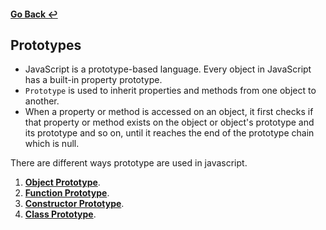 #### [Go Back ↩](../README.md) 
## Prototypes

- JavaScript is a prototype-based language. Every object in JavaScript has a built-in property prototype.
-  `Prototype` is used to inherit properties and methods from one object to another.
- When a property or method is accessed on an object, it first checks if that property or method exists on the object or object's prototype and its prototype and so on, until it reaches the end of the prototype chain which is null.

There are different ways prototype are used in javascript. 

1. [**Object Prototype**](./object-prototype/README.md).
2. [**Function Prototype**](./function-prototype/README.md).
3. [**Constructor Prototype**](./constructor-prototype/README.md).
4. [**Class Prototype**](./class-prototype/README.md).


